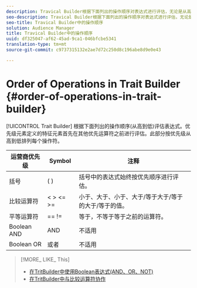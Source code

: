 ```yaml
---
description: Travical Builder根据下面列出的操作顺序对表达式进行评估，无论是从高到低还是低优先级。优先级元素定义的特征元素首先在其他优先运算符之前进行评估。此部分按优先级从高到低排列每个操作符。
seo-description: Travical Builder根据下面列出的操作顺序对表达式进行评估，无论是从高到低还是低优先级。优先级元素定义的特征元素首先在其他优先运算符之前进行评估。此部分按优先级从高到低排列每个操作符。
seo-title: Travical Builder中的操作顺序
solution: Audience Manager
title: Travical Builder中的操作顺序
uuid: df325047-af62-45ad-9ca1-046bfcbe5341
translation-type: tm+mt
source-git-commit: c9737315132e2ae7d72c250d8c196abe8d9e0e43

---
```



# Order of Operations in Trait Builder {#order-of-operations-in-trait-builder}

[!UICONTROL Trait Builder] 根据下面列出的操作顺序(从高到低)评估表达式。优先级元素定义的特征元素首先在其他优先运算符之前进行评估。此部分按优先级从高到低排列每个操作符。

<!-- c_tb_operator_precedence.xml -->

<table id="table_F0FA45B652C7464B90D35526817110FF"> 
 <thead> 
  <tr> 
   <th colname="col1" class="entry"> 运营商优先级 </th> 
   <th colname="col2" class="entry"> Symbol </th> 
   <th colname="col3" class="entry"> 注释 </th> 
  </tr> 
 </thead>
 <tbody> 
  <tr> 
   <td colname="col1"> 括号 </td> 
   <td colname="col2"> ( ) </td> 
   <td colname="col3"> 括号中的表达式始终按优先顺序进行评估。 </td> 
  </tr> 
  <tr> 
   <td colname="col1"> 比较运算符 </td> 
   <td colname="col2"> &lt; &gt; &lt;= &gt;= </td> 
   <td colname="col3"> 小于、大于、小于、大于/等于大于/等于的大于/等于的值。 </td> 
  </tr> 
  <tr> 
   <td colname="col1"> 平等运算符 </td> 
   <td colname="col2"> == != </td> 
   <td colname="col3"> 等于，不等于等于之前的运算符。 </td> 
  </tr> 
  <tr> 
   <td colname="col1">Boolean <span class="wintitle"> AND</span> </td> 
   <td colname="col2"><span class="wintitle"> AND</span> </td> 
   <td colname="col3" morerows="1"> 不适用 </td> 
  </tr> 
  <tr> 
   <td colname="col1">Boolean <span class="wintitle"> OR</span> </td> 
   <td colname="col2"><span class="wintitle"> 或者</span> </td> 
   <td colname="col3" morerows="1"> 不适用 </td> 
  </tr> 
 </tbody>
</table>

>[!MORE_ LIKE_ This]
>
>* [在TritBuilder中使用Boolean表达式(AND、OR、NOT)](../../reference/boolean-expressions-tsb.md)
>* [在TritBuilder中与比较运算符协作](../../features/traits/trait-comparison-operators.md)

